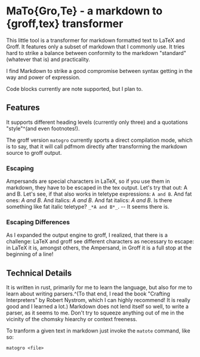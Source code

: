 # MaTo{Gro,Te} - a markdown to {groff,tex} transformer

This little tool is a transformer for markdown formatted text to LaTeX and Groff. It
features only a subset of markdown that I commonly use. It tries hard to strike
a balance between conformity to the markdown "standard" (whatever that is) and
practicality.

I find Markdown to strike a good compromise between syntax getting in the way
and power of expression.

Code blocks currently are note supported, but I plan to.

## Features

It supports different heading levels (currently only three) and a quotations
"style"^(and even footnotes!). 

The groff version `matogro` currently sports a direct compilation mode, which
is to say, that it will call pdfmom directly after transforming the markdown
source to groff output.

### Escaping

Ampersands are special characters in LaTeX, so if
you use them in markdown, they have to be escaped in the tex output. Let's try
that out: A and B. Let's see, if that also works in teletype expressions: `A and B`. And
fat ones: *A and B*. And italics: _A and B_. And fat italics: *_A and B_*. Is there
something like fat italic teletype? `_*A and B*_`. -- It seems there is.

### Escaping Differences

As I expanded the output engine to groff, I realized, that there is a challenge:
LaTeX and groff see different characters as necessary to escape: in LaTeX it is,
amongst others, the Ampersand, in Groff it is a full stop at the beginning of a line!

## Technical Details

It is written in rust, primarily for me to learn the language, but also for me
to learn about writing parsers.^(To that end, I read the book "Crafting
Interpreters" by Robert Nystrom, which I can highly recommend! It is really good
and I learned a lot.) Markdown does not lend itself so well, to write a parser,
as it seems to me. Don't try to squeeze anything out of me in the vicinity of
the chomsky hiearchy or context freeness. 

To tranform a given text in markdown just invoke the `matote` command, like so:

```
matogro <file>
```